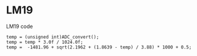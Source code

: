 # LM19
LM19 code


	temp = (unsigned int)ADC_convert();
	temp = temp * 3.0f / 1024.0f;
	temp =  -1481.96 + sqrt(2.1962 + (1.8639 - temp) / 3.88) * 1000 + 0.5;


